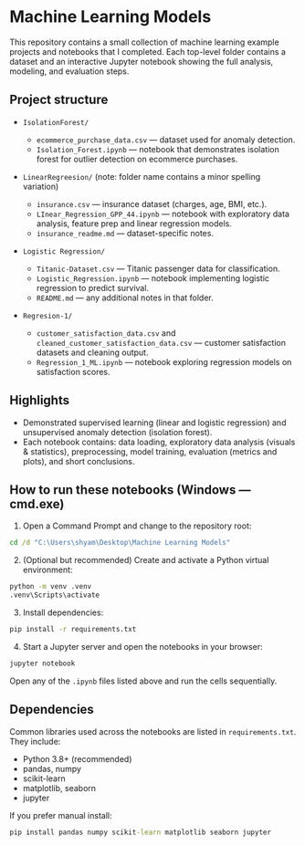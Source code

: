 # Machine Learning Models

This repository contains a small collection of machine learning example projects and notebooks that I completed. Each top-level folder contains a dataset and an interactive Jupyter notebook showing the full analysis, modeling, and evaluation steps.

## Project structure

- `IsolationForest/`

  - `ecommerce_purchase_data.csv` — dataset used for anomaly detection.
  - `Isolation_Forest.ipynb` — notebook that demonstrates isolation forest for outlier detection on ecommerce purchases.

- `LinearRegreesion/` (note: folder name contains a minor spelling variation)

  - `insurance.csv` — insurance dataset (charges, age, BMI, etc.).
  - `LInear_Regression_GPP_44.ipynb` — notebook with exploratory data analysis, feature prep and linear regression models.
  - `insurance_readme.md` — dataset-specific notes.

- `Logistic Regression/`

  - `Titanic-Dataset.csv` — Titanic passenger data for classification.
  - `Logistic_Regression.ipynb` — notebook implementing logistic regression to predict survival.
  - `README.md` — any additional notes in that folder.

- `Regresion-1/`
  - `customer_satisfaction_data.csv` and `cleaned_customer_satisfaction_data.csv` — customer satisfaction datasets and cleaning output.
  - `Regression_1_ML.ipynb` — notebook exploring regression models on satisfaction scores.

## Highlights

- Demonstrated supervised learning (linear and logistic regression) and unsupervised anomaly detection (isolation forest).
- Each notebook contains: data loading, exploratory data analysis (visuals & statistics), preprocessing, model training, evaluation (metrics and plots), and short conclusions.

## How to run these notebooks (Windows — cmd.exe)

1. Open a Command Prompt and change to the repository root:

```bat
cd /d "C:\Users\shyam\Desktop\Machine Learning Models"
```

2. (Optional but recommended) Create and activate a Python virtual environment:

```bat
python -m venv .venv
.venv\Scripts\activate
```

3. Install dependencies:

```bat
pip install -r requirements.txt
```

4. Start a Jupyter server and open the notebooks in your browser:

```bat
jupyter notebook
```

Open any of the `.ipynb` files listed above and run the cells sequentially.

## Dependencies

Common libraries used across the notebooks are listed in `requirements.txt`. They include:

- Python 3.8+ (recommended)
- pandas, numpy
- scikit-learn
- matplotlib, seaborn
- jupyter

If you prefer manual install:

```bat
pip install pandas numpy scikit-learn matplotlib seaborn jupyter
```
